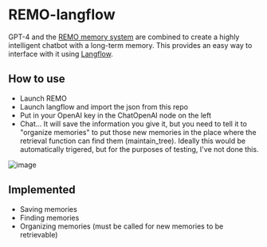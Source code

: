 # REMO-langflow
GPT-4 and the [REMO memory system](https://github.com/daveshap/REMO_Framework) are combined to create a highly intelligent chatbot with a long-term memory. This provides an easy way to interface with it using [Langflow](https://github.com/logspace-ai/langflow).

## How to use
- Launch REMO
- Launch langflow and import the json from this repo
- Put in your OpenAI key in the ChatOpenAI node on the left
- Chat... It will save the information you give it, but you need to tell it to "organize memories" to put those new memories in the place where the retrieval function can find them (maintain_tree). Ideally this would be automatically trigered, but for the purposes of testing, I've not done this.


![image](https://user-images.githubusercontent.com/123516285/232245663-7951c991-c9ed-4115-a9d3-021a0682eb40.png)

## Implemented
- Saving memories
- Finding memories
- Organizing memories (must be called for new memories to be retrievable)
